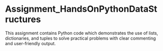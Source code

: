 # Assignment_HandsOnPythonDataStructures

This assignment contains Python code which demonstrates the use of lists, dictionaries, and tuples to solve practical problems with clear commenting and user-friendly output.